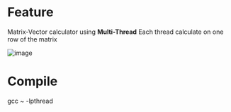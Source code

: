 # Feature
Matrix-Vector calculator using **Multi-Thread**
Each thread calculate on one row of the matrix

![image](https://user-images.githubusercontent.com/65753502/140733384-f654810a-8020-4082-ab91-2f39e7cc0c11.png)

# Compile
gcc ~ -lpthread

